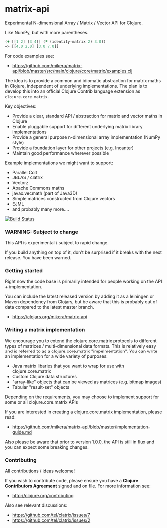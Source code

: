 matrix-api
==========

Experimental N-dimensional Array / Matrix / Vector API for Clojure.

Like NumPy, but with more parentheses.

```clojure
(+ [[1 2] [3 4]] (* (identity-matrix 2) 3.0))
=> [[4.0 2.0] [3.0 7.0]]
```

For code examples see:

 - https://github.com/mikera/matrix-api/blob/master/src/main/clojure/core/matrix/examples.clj

The idea is to provide a common and idiomatic abstraction for matrix maths in Clojure, 
independent of underlying implementations. The plan is to develop this 
into an official Clojure Contrib language extension as `clojure.core.matrix`.

Key objectives:

 - Provide a clear, standard API / abstraction for matrix and vector maths in Clojure
 - Enable pluggable support for different underlying matrix library implementations
 - Provide a general purpose n-dimensional array implementation (NumPy style)
 - Provide a foundation layer for other projects (e.g. Incanter)
 - Maintain good performance wherever possible

Example implementations we might want to support:

 - Parallel Colt
 - JBLAS / clatrix
 - Vectorz
 - Apache Commons maths
 - javax.vecmath (part of Java3D)
 - Simple matrices constructed from Clojure vectors
 - EJML
 - and probably many more....
 
 [![Build Status](https://travis-ci.org/mikera/matrix-api.png?branch=master)](https://travis-ci.org/mikera/matrix-api)

### WARNING: Subject to change

This API is experimental / subject to rapid change.

If you build anything on top of it, don't be surprised if it breaks with the next release. You have been warned.

### Getting started

Right now the code base is primarily intended for people working on the API + implementation.

You can include the latest released version by adding it as a leiningen or Maven dependency from Clojars, but be aware that this is probably out of data compared to the latest master branch.

 - https://clojars.org/mikera/matrix-api

### Writing a matrix implementation

We encourage you to extend the clojure.core.matrix protocols to different types of matrices / multi-dimensional
data formats. This is relatively easy and is referred to as a clojure.core.matrix "impelmentation". You can write an
implementation for a wide variety of purposes:

 - Java matrix libaries that you want to wrap for use with clojure.core.matrix
 - Custom Clojure data structures
 - "array-like" objects that can be viewed as matrices (e.g. bitmap images)
 - Tabular "result-set" objects 
 
Depending on the requirements, you may choose to implement support for some or all clojure.core.matrix APIs
 
If you are interested in creating a clojure.core.matrix implementation, please read:

 - https://github.com/mikera/matrix-api/blob/master/implementation-guide.md
 
Also please be aware that prior to version 1.0.0, the API is still in flux and you can expect some breaking 
changes.

### Contributing

All contributions / ideas welcome!

If you wish to contribute code, please ensure you have a **Clojure Contributors Agreement** signed and on file. For more information see:
- http://clojure.org/contributing

Also see relevant discussions:
 - https://github.com/tel/clatrix/issues/7
 - https://github.com/tel/clatrix/issues/2
 
